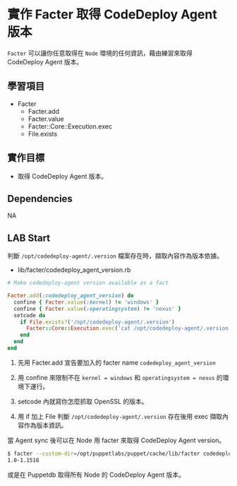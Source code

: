 # 實作 Facter 取得 CodeDeploy Agent 版本

`Facter` 可以讓你任意取得在 `Node` 環境的任何資訊，藉由練習來取得 CodeDeploy Agent 版本。

## 學習項目

- Facter
  - Facter.add
  - Facter.value
  - Facter::Core::Execution.exec
  - File.exists

## 實作目標

- 取得 CodeDeploy Agent 版本。

## Dependencies

NA
  
## LAB Start

判斷 `/opt/codedeploy-agent/.version` 檔案存在時，擷取內容作為版本依據。

- lib/facter/codedeploy_agent_version.rb

```ruby
# Make codedeploy-agent version available as a fact

Facter.add(:codedeploy_agent_version) do
  confine { Facter.value(:kernel) != 'windows' }
  confine { Facter.value(:operatingsystem) != 'nexus' }
  setcode do
    if File.exists?('/opt/codedeploy-agent/.version')
      Facter::Core::Execution.exec('cat /opt/codedeploy-agent/.version 2>&1').match(/^agent_version:\ OFFICIAL_(\d+\.\d+\-\d+\.\d+).*$/)[1]
    end
  end
end
```

1. 先用 Facter.add 宣告要加入的 facter name `codedeploy_agent_version`

1. 用 confine 來限制不在 `kernel = windows` 和 `operatingsystem = nexus` 的環境下運行。

1. setcode 內就寫你怎麼抓取 OpenSSL 的版本。

1. 用 if 加上 File 判斷 `/opt/codedeploy-agent/.version` 存在後用 exec 擷取內容作為版本資訊。

當 Agent sync 後可以在 Node 用 facter 來取得 CodeDeploy Agent version。

```bash
$ facter --custom-dir=/opt/puppetlabs/puppet/cache/lib/facter codedeploy_agent_version
1.0-1.1518
```

或是在 Puppetdb 取得所有 Node 的 CodeDeploy Agent 版本。
